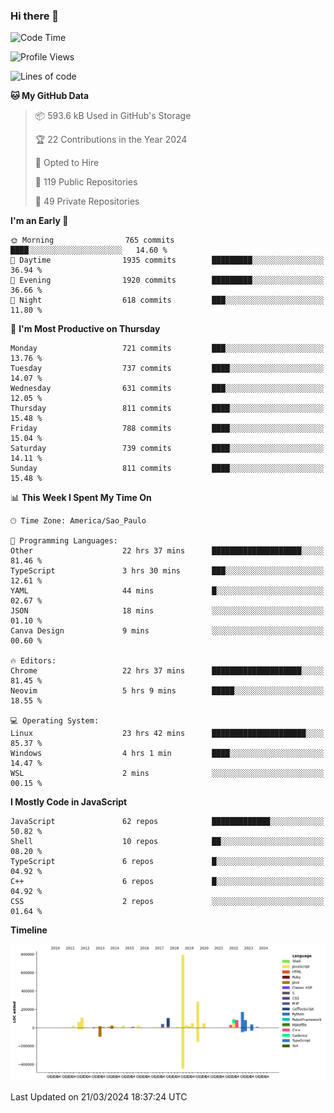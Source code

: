 ### Hi there 👋

<!--START_SECTION:waka-->
![Code Time](http://img.shields.io/badge/Code%20Time-5%2C771%20hrs%201%20min-blue)

![Profile Views](http://img.shields.io/badge/Profile%20Views-2-blue)

![Lines of code](https://img.shields.io/badge/From%20Hello%20World%20I%27ve%20Written-2.2%20million%20lines%20of%20code-blue)

**🐱 My GitHub Data** 

> 📦 593.6 kB Used in GitHub's Storage 
 > 
> 🏆 22 Contributions in the Year 2024
 > 
> 💼 Opted to Hire
 > 
> 📜 119 Public Repositories 
 > 
> 🔑 49 Private Repositories 
 > 
**I'm an Early 🐤** 

```text
🌞 Morning                765 commits         ████░░░░░░░░░░░░░░░░░░░░░   14.60 % 
🌆 Daytime                1935 commits        █████████░░░░░░░░░░░░░░░░   36.94 % 
🌃 Evening                1920 commits        █████████░░░░░░░░░░░░░░░░   36.66 % 
🌙 Night                  618 commits         ███░░░░░░░░░░░░░░░░░░░░░░   11.80 % 
```
📅 **I'm Most Productive on Thursday** 

```text
Monday                   721 commits         ███░░░░░░░░░░░░░░░░░░░░░░   13.76 % 
Tuesday                  737 commits         ████░░░░░░░░░░░░░░░░░░░░░   14.07 % 
Wednesday                631 commits         ███░░░░░░░░░░░░░░░░░░░░░░   12.05 % 
Thursday                 811 commits         ████░░░░░░░░░░░░░░░░░░░░░   15.48 % 
Friday                   788 commits         ████░░░░░░░░░░░░░░░░░░░░░   15.04 % 
Saturday                 739 commits         ████░░░░░░░░░░░░░░░░░░░░░   14.11 % 
Sunday                   811 commits         ████░░░░░░░░░░░░░░░░░░░░░   15.48 % 
```


📊 **This Week I Spent My Time On** 

```text
🕑︎ Time Zone: America/Sao_Paulo

💬 Programming Languages: 
Other                    22 hrs 37 mins      ████████████████████░░░░░   81.46 % 
TypeScript               3 hrs 30 mins       ███░░░░░░░░░░░░░░░░░░░░░░   12.61 % 
YAML                     44 mins             █░░░░░░░░░░░░░░░░░░░░░░░░   02.67 % 
JSON                     18 mins             ░░░░░░░░░░░░░░░░░░░░░░░░░   01.10 % 
Canva Design             9 mins              ░░░░░░░░░░░░░░░░░░░░░░░░░   00.60 % 

🔥 Editors: 
Chrome                   22 hrs 37 mins      ████████████████████░░░░░   81.45 % 
Neovim                   5 hrs 9 mins        █████░░░░░░░░░░░░░░░░░░░░   18.55 % 

💻 Operating System: 
Linux                    23 hrs 42 mins      █████████████████████░░░░   85.37 % 
Windows                  4 hrs 1 min         ████░░░░░░░░░░░░░░░░░░░░░   14.47 % 
WSL                      2 mins              ░░░░░░░░░░░░░░░░░░░░░░░░░   00.15 % 
```

**I Mostly Code in JavaScript** 

```text
JavaScript               62 repos            █████████████░░░░░░░░░░░░   50.82 % 
Shell                    10 repos            ██░░░░░░░░░░░░░░░░░░░░░░░   08.20 % 
TypeScript               6 repos             █░░░░░░░░░░░░░░░░░░░░░░░░   04.92 % 
C++                      6 repos             █░░░░░░░░░░░░░░░░░░░░░░░░   04.92 % 
CSS                      2 repos             ░░░░░░░░░░░░░░░░░░░░░░░░░   01.64 % 
```



**Timeline**

![Lines of Code chart](https://raw.githubusercontent.com/jampow/jampow/master/assets/bar_graph.png)


 Last Updated on 21/03/2024 18:37:24 UTC
<!--END_SECTION:waka-->
